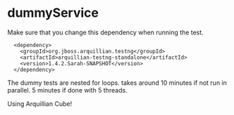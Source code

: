 # dummyService

Make sure that you change this dependency when running the test. 

      <dependency>
        <groupId>org.jboss.arquillian.testng</groupId>
        <artifactId>arquillian-testng-standalone</artifactId>
        <version>1.4.2.Sarah-SNAPSHOT</version>
      </dependency>


The dummy tests are nested for loops. takes around 10 minutes if not run in parallel. 5 minutes if done with 5 threads. 

Using Arquillian Cube!
